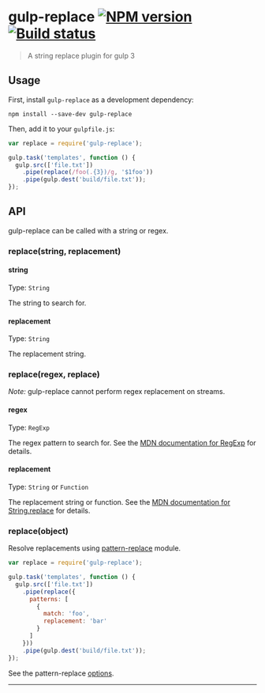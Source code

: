 # gulp-replace [![NPM version][npm-image]][npm-url] [![Build status][travis-image]][travis-url]
> A string replace plugin for gulp 3

## Usage

First, install `gulp-replace` as a development dependency:

```shell
npm install --save-dev gulp-replace
```

Then, add it to your `gulpfile.js`:

```javascript
var replace = require('gulp-replace');

gulp.task('templates', function () {
  gulp.src(['file.txt'])
    .pipe(replace(/foo(.{3})/g, '$1foo'))
    .pipe(gulp.dest('build/file.txt'));
});
```

## API

gulp-replace can be called with a string or regex.

### replace(string, replacement)

#### string
Type: `String`

The string to search for.

#### replacement
Type: `String`

The replacement string.

### replace(regex, replace)

*Note:* gulp-replace cannot perform regex replacement on streams.

#### regex
Type: `RegExp`

The regex pattern to search for. See the [MDN documentation for RegExp] for details.

#### replacement
Type: `String` or `Function`

The replacement string or function. See the [MDN documentation for String.replace] for details.

### replace(object)

Resolve replacements using [pattern-replace](https://github.com/outaTiME/pattern-replace) module.

```javascript
var replace = require('gulp-replace');

gulp.task('templates', function () {
  gulp.src(['file.txt'])
    .pipe(replace({
      patterns: [
        {
          match: 'foo',
          replacement: 'bar'
        }
      ]
    }))
    .pipe(gulp.dest('build/file.txt'));
});
```

See the pattern-replace [options](https://github.com/outaTiME/pattern-replace#replacer-options).

---

[MDN documentation for RegExp]: https://developer.mozilla.org/en-US/docs/Web/JavaScript/Reference/Global_Objects/RegExp
[MDN documentation for String.replace]: https://developer.mozilla.org/en-US/docs/Web/JavaScript/Reference/Global_Objects/String/replace#Specifying_a_string_as_a_parameter

[travis-url]: http://travis-ci.org/lazd/gulp-replace
[travis-image]: https://secure.travis-ci.org/lazd/gulp-replace.png?branch=master
[npm-url]: https://npmjs.org/package/gulp-replace
[npm-image]: https://badge.fury.io/js/gulp-replace.png
